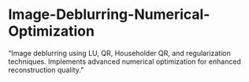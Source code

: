 # Image-Deblurring-Numerical-Optimization
“Image deblurring using LU, QR, Householder QR, and regularization techniques. Implements advanced numerical optimization for enhanced reconstruction quality.”
